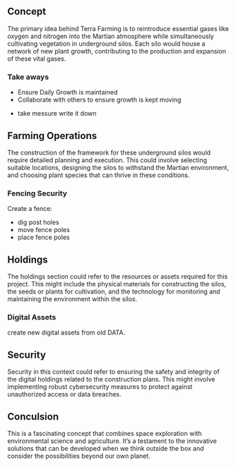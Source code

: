 

## Concept
The primary idea behind Terra Farming is to reintroduce essential gases like oxygen and nitrogen into the Martian atmosphere while simultaneously cultivating vegetation in underground silos. Each silo would house a network of new plant growth, contributing to the production and expansion of these vital gases.

### Take aways
+ Ensure Daily Growth is maintained 
+ Collaborate with others to ensure growth is kept moving
- take messure write it down

## Farming Operations
The construction of the framework for these underground silos would require detailed planning and execution. This could involve selecting suitable locations, designing the silos to withstand the Martian environment, and choosing plant species that can thrive in these conditions.

### Fencing Security

Create a fence:
+ dig post holes
+ move fence poles
+ place fence poles

## Holdings
The holdings section could refer to the resources or assets required for this project. This might include the physical materials for constructing the silos, the seeds or plants for cultivation, and the technology for monitoring and maintaining the environment within the silos.

### Digital Assets
create new digital assets from old DATA.

## Security
Security in this context could refer to ensuring the safety and integrity of the digital holdings related to the construction plans. This might involve implementing robust cybersecurity measures to protect against unauthorized access or data breaches.

## Conculsion
This is a fascinating concept that combines space exploration with environmental science and agriculture. It’s a testament to the innovative solutions that can be developed when we think outside the box and consider the possibilities beyond our own planet.
